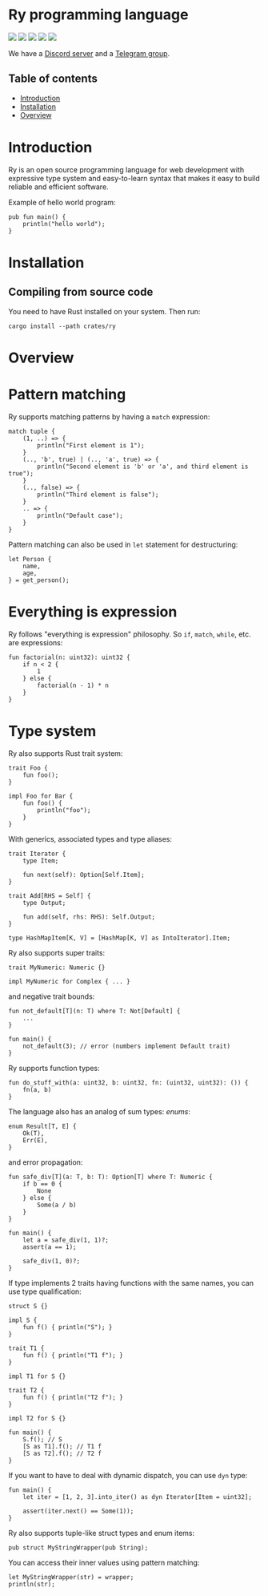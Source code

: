 # Ry programming language

![](https://github.com/ry-lang/ry/actions/workflows/ci.yaml/badge.svg)
![](https://badgen.net/static/license/MIT/blue)
![](https://badgen.net/github/license/ry-lang/ry)
![](https://badgen.net/github/contributors/ry-lang/ry)
![](https://badgen.net/github/stars/ry-lang/ry)

We have a [Discord server](https://discord.gg/re29xvSV2) and a [Telegram group](https://t.me/ry_lang).

## Table of contents

- [Introduction](#Introduction)
- [Installation](#Installation)
- [Overview](#Overview)

# Introduction

Ry is an open source programming language for web development with expressive type system and easy-to-learn syntax that makes it easy to build reliable and efficient software.

Example of hello world program:

```
pub fun main() {
    println("hello world");
}
```

# Installation

## Compiling from source code

You need to have Rust installed on your system. Then run:

```
cargo install --path crates/ry
```

# Overview

# Pattern matching

Ry supports matching patterns by having a `match` expression:

```
match tuple {
    (1, ..) => {
        println("First element is 1");
    }
    (.., 'b', true) | (.., 'a', true) => {
        println("Second element is 'b' or 'a', and third element is true");
    }
    (.., false) => {
        println("Third element is false");
    }
    .. => {
        println("Default case");
    }
}
```

Pattern matching can also be used in `let` statement for destructuring:

```
let Person {
    name,
    age,
} = get_person();
```

# Everything is expression

Ry follows "everything is expression" philosophy. So `if`, `match`, `while`, etc. are expressions:

```
fun factorial(n: uint32): uint32 {
    if n < 2 {
        1
    } else {
        factorial(n - 1) * n
    }
}
```

# Type system

Ry also supports Rust trait system:

```
trait Foo {
    fun foo();
}

impl Foo for Bar {
    fun foo() {
        println("foo");
    }
}
```

With generics, associated types and type aliases:

```
trait Iterator {
    type Item;

    fun next(self): Option[Self.Item];
}

trait Add[RHS = Self] {
    type Output;

    fun add(self, rhs: RHS): Self.Output;
}

type HashMapItem[K, V] = [HashMap[K, V] as IntoIterator].Item;
```

Ry also supports super traits:

```
trait MyNumeric: Numeric {}

impl MyNumeric for Complex { ... }
```

and negative trait bounds:

```
fun not_default[T](n: T) where T: Not[Default] {
    ...
}

fun main() {
    not_default(3); // error (numbers implement Default trait)
}
```

Ry supports function types:

```
fun do_stuff_with(a: uint32, b: uint32, fn: (uint32, uint32): ()) {
    fn(a, b)
}
```

The language also has an analog of sum types: _enums_:

```
enum Result[T, E] {
    Ok(T),
    Err(E),
}
```

and error propagation:

```
fun safe_div[T](a: T, b: T): Option[T] where T: Numeric {
    if b == 0 {
        None
    } else {
        Some(a / b)
    }
}

fun main() {
    let a = safe_div(1, 1)?;
    assert(a == 1);

    safe_div(1, 0)?;
}
```

If type implements 2 traits having functions with the same names, you can use type qualification:

```
struct S {}

impl S {
    fun f() { println("S"); }
}

trait T1 {
    fun f() { println("T1 f"); }
}

impl T1 for S {}

trait T2 {
    fun f() { println("T2 f"); }
}

impl T2 for S {}

fun main() {
    S.f(); // S
    [S as T1].f(); // T1 f
    [S as T2].f(); // T2 f
}
```

If you want to have to deal with dynamic dispatch, you can use `dyn` type:

```
fun main() {
    let iter = [1, 2, 3].into_iter() as dyn Iterator[Item = uint32];

    assert(iter.next() == Some(1));
}
```

Ry also supports tuple-like struct types and enum items:

```
pub struct MyStringWrapper(pub String);
```

You can access their inner values using pattern matching:

```
let MyStringWrapper(str) = wrapper;
println(str);
```
